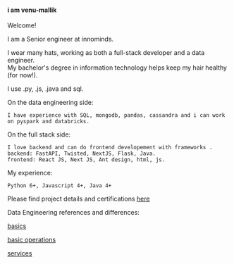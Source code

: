 #### i am venu-mallik

Welcome!

I am a Senior engineer at innominds.

I wear many hats, working as both a full-stack developer and a data engineer.\
My bachelor's degree in information technology helps keep my hair healthy (for now!).

I use .py, .js, .java and sql.

On the data engineering side:

    I have experience with SQL, mongodb, pandas, cassandra and i can work on pyspark and databricks.

On the full stack side:

    I love backend and can do frontend developement with frameworks . 
    backend: FastAPI, Twisted, NextJS, Flask, Java.
    frontend: React JS, Next JS, Ant design, html, js.

My experience: 
    
    Python 6+, Javascript 4+, Java 4+

Please find project details and certifications [here](https://venu-mallik.pages.dev)

Data Engineering references and differences:

[basics](./data_basic.md)

[basic operations](./data_operations.md)

[services](./data_services.md)

